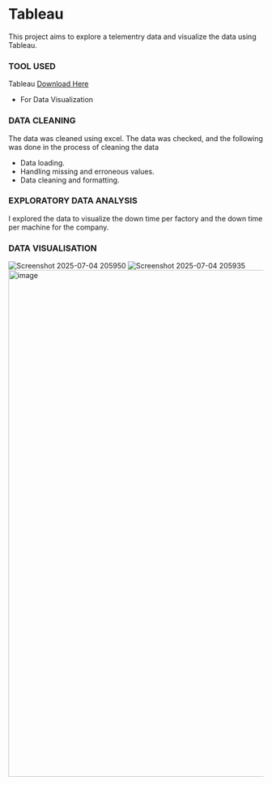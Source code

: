 # Tableau

This project aims to explore a telementry data and visualize the data using Tableau.

### TOOL USED
Tableau [Download Here](https://www.tableau.com/products/desktop/download)
 - For Data Visualization

### DATA CLEANING
The data was cleaned using excel. The data was checked, and the following was done in the process of cleaning the data
 - Data loading.
 - Handling missing and erroneous values.
 - Data cleaning and formatting.

### EXPLORATORY DATA ANALYSIS
I explored the data to visualize the down time per factory and the down time per machine for the company.

### DATA VISUALISATION
![Screenshot 2025-07-04 205950](https://github.com/user-attachments/assets/ab71267f-0169-4cf4-a8b6-563499b92016)
![Screenshot 2025-07-04 205935](https://github.com/user-attachments/assets/c8603034-58d5-47d5-bf88-cefc6ce23c16)
<img width="1628" height="1000" alt="image" src="https://github.com/user-attachments/assets/b9b5548b-c29a-4868-81c6-32ef7740a33e" />

